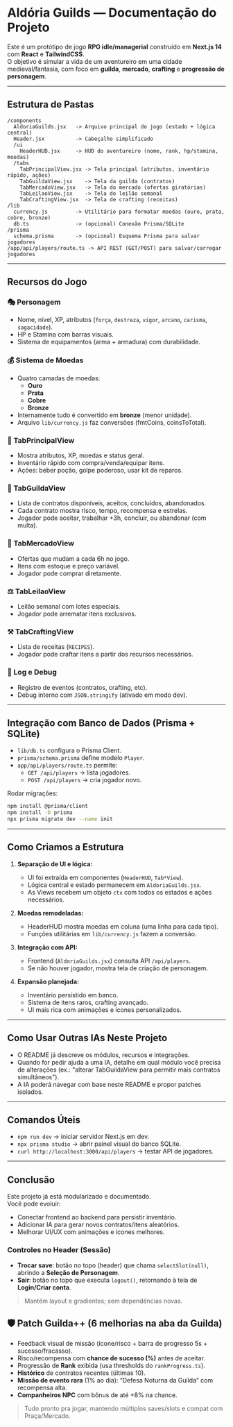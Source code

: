 
# Aldória Guilds — Documentação do Projeto

Este é um protótipo de jogo **RPG idle/managerial** construído em **Next.js 14** com **React** e **TailwindCSS**.  
O objetivo é simular a vida de um aventureiro em uma cidade medieval/fantasia, com foco em **guilda**, **mercado**, **crafting** e **progressão de personagem**.

---

## Estrutura de Pastas

```
/components
  AldoriaGuilds.jsx   -> Arquivo principal do jogo (estado + lógica central)
  Header.jsx          -> Cabeçalho simplificado
  /ui
    HeaderHUD.jsx     -> HUD do aventureiro (nome, rank, hp/stamina, moedas)
  /tabs
    TabPrincipalView.jsx -> Tela principal (atributos, inventário rápido, ações)
    TabGuildaView.jsx    -> Tela da guilda (contratos)
    TabMercadoView.jsx   -> Tela do mercado (ofertas giratórias)
    TabLeilaoView.jsx    -> Tela do leilão semanal
    TabCraftingView.jsx  -> Tela de crafting (receitas)
/lib
  currency.js         -> Utilitário para formatar moedas (ouro, prata, cobre, bronze)
  db.ts               -> (opcional) Conexão Prisma/SQLite
/prisma
  schema.prisma       -> (opcional) Esquema Prisma para salvar jogadores
/app/api/players/route.ts -> API REST (GET/POST) para salvar/carregar jogadores
```

---

## Recursos do Jogo

### 🎭 Personagem
- Nome, nível, XP, atributos (`força`, `destreza`, `vigor`, `arcano`, `carisma`, `sagacidade`).
- HP e Stamina com barras visuais.
- Sistema de equipamentos (arma + armadura) com durabilidade.

### 💰 Sistema de Moedas
- Quatro camadas de moedas:
  - **Ouro**
  - **Prata**
  - **Cobre**
  - **Bronze**
- Internamente tudo é convertido em **bronze** (menor unidade).  
- Arquivo `lib/currency.js` faz conversões (fmtCoins, coinsToTotal).

### 🏹 TabPrincipalView
- Mostra atributos, XP, moedas e status geral.
- Inventário rápido com compra/venda/equipar itens.
- Ações: beber poção, golpe poderoso, usar kit de reparos.

### 📜 TabGuildaView
- Lista de contratos disponíveis, aceitos, concluídos, abandonados.
- Cada contrato mostra risco, tempo, recompensa e estrelas.
- Jogador pode aceitar, trabalhar +3h, concluir, ou abandonar (com multa).

### 🛒 TabMercadoView
- Ofertas que mudam a cada 6h no jogo.
- Itens com estoque e preço variável.
- Jogador pode comprar diretamente.

### ⚖️ TabLeilaoView
- Leilão semanal com lotes especiais.
- Jogador pode arrematar itens exclusivos.

### ⚒️ TabCraftingView
- Lista de receitas (`RECIPES`).
- Jogador pode craftar itens a partir dos recursos necessários.

### 🧾 Log e Debug
- Registro de eventos (contratos, crafting, etc).
- Debug interno com `JSON.stringify` (ativado em modo dev).

---

## Integração com Banco de Dados (Prisma + SQLite)

- `lib/db.ts` configura o Prisma Client.
- `prisma/schema.prisma` define modelo `Player`.
- `app/api/players/route.ts` permite:
  - `GET /api/players` → lista jogadores.
  - `POST /api/players` → cria jogador novo.

Rodar migrações:
```bash
npm install @prisma/client
npm install -D prisma
npx prisma migrate dev --name init
```

---

## Como Criamos a Estrutura

1. **Separação de UI e lógica:**
   - UI foi extraída em componentes (`HeaderHUD`, `Tab*View`).
   - Lógica central e estado permanecem em `AldoriaGuilds.jsx`.
   - As Views recebem um objeto `ctx` com todos os estados e ações necessários.

2. **Moedas remodeladas:**
   - HeaderHUD mostra moedas em coluna (uma linha para cada tipo).
   - Funções utilitárias em `lib/currency.js` fazem a conversão.

3. **Integração com API:**
   - Frontend (`AldoriaGuilds.jsx`) consulta API `/api/players`.
   - Se não houver jogador, mostra tela de criação de personagem.

4. **Expansão planejada:**
   - Inventário persistido em banco.
   - Sistema de itens raros, crafting avançado.
   - UI mais rica com animações e ícones personalizados.

---

## Como Usar Outras IAs Neste Projeto

- O README já descreve os módulos, recursos e integrações.
- Quando for pedir ajuda a uma IA, detalhe em qual módulo você precisa de alterações (ex.: "alterar TabGuildaView para permitir mais contratos simultâneos").
- A IA poderá navegar com base neste README e propor patches isolados.

---

## Comandos Úteis

- `npm run dev` → iniciar servidor Next.js em dev.
- `npx prisma studio` → abrir painel visual do banco SQLite.
- `curl http://localhost:3000/api/players` → testar API de jogadores.

---

## Conclusão

Este projeto já está modularizado e documentado.  
Você pode evoluir:
- Conectar frontend ao backend para persistir inventário.
- Adicionar IA para gerar novos contratos/itens aleatórios.
- Melhorar UI/UX com animações e ícones melhores.


### Controles no Header (Sessão)
- **Trocar save**: botão no topo (header) que chama `selectSlot(null)`, abrindo a **Seleção de Personagem**.
- **Sair**: botão no topo que executa `logout()`, retornando à tela de **Login/Criar conta**.
> Mantém layout e gradientes; sem dependências novas.


## 🛡️ Patch Guilda++ (6 melhorias na aba da Guilda)

- Feedback visual de missão (ícone/risco + barra de progresso 5s + sucesso/fracasso).
- Risco/recompensa com **chance de sucesso (%)** antes de aceitar.
- Progressão de **Rank** exibida (usa thresholds do `rankProgress.ts`).
- **Histórico** de contratos recentes (últimas 10).
- **Missão de evento rara** (1% ao dia): “Defesa Noturna da Guilda” com recompensa alta.
- **Companheiros NPC** com bônus de até +8% na chance.

> Tudo pronto pra jogar, mantendo múltiplos saves/slots e compat com Praça/Mercado.
